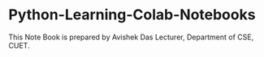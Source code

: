 # Python-Learning-Colab-Notebooks
This Note Book is prepared by Avishek Das
Lecturer, Department of CSE, CUET.
